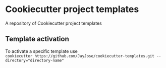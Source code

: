 # Cookiecutter project templates

A repository of Cookiecutter project templates

## Template activation

To activate a specific template use  
`cookiecutter https://github.com/JayJose/cookiecutter-templates.git --directory="directory-name"`
